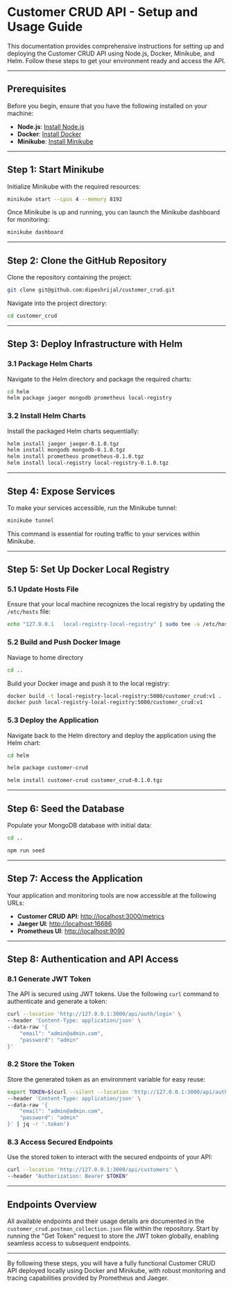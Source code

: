 # Customer CRUD API - Setup and Usage Guide

This documentation provides comprehensive instructions for setting up and deploying the Customer CRUD API using Node.js, Docker, Minikube, and Helm. Follow these steps to get your environment ready and access the API.

---

## Prerequisites

Before you begin, ensure that you have the following installed on your machine:

- **Node.js**: [Install Node.js](https://nodejs.org/en/download/package-manager)
- **Docker**: [Install Docker](https://www.docker.com/products/docker-desktop)
- **Minikube**: [Install Minikube](https://minikube.sigs.k8s.io/docs/start/?arch=%2Fmacos%2Farm64%2Fstable%2Fbinary+download)

---

## Step 1: Start Minikube

Initialize Minikube with the required resources:

```bash
minikube start --cpus 4 --memory 8192
```

Once Minikube is up and running, you can launch the Minikube dashboard for monitoring:

```bash
minikube dashboard
```

---

## Step 2: Clone the GitHub Repository

Clone the repository containing the project:

```bash
git clone git@github.com:dipeshrijal/customer_crud.git
```

Navigate into the project directory:

```bash
cd customer_crud
```

---

## Step 3: Deploy Infrastructure with Helm

### 3.1 Package Helm Charts

Navigate to the Helm directory and package the required charts:

```bash
cd helm
helm package jaeger mongodb prometheus local-registry
```

### 3.2 Install Helm Charts

Install the packaged Helm charts sequentially:

```bash
helm install jaeger jaeger-0.1.0.tgz
helm install mongodb mongodb-0.1.0.tgz
helm install prometheus prometheus-0.1.0.tgz
helm install local-registry local-registry-0.1.0.tgz
```

---

## Step 4: Expose Services

To make your services accessible, run the Minikube tunnel:

```bash
minikube tunnel
```

This command is essential for routing traffic to your services within Minikube.

---

## Step 5: Set Up Docker Local Registry

### 5.1 Update Hosts File

Ensure that your local machine recognizes the local registry by updating the `/etc/hosts` file:

```bash
echo "127.0.0.1   local-registry-local-registry" | sudo tee -a /etc/hosts
```

### 5.2 Build and Push Docker Image

Naviage to home directory
```bash
cd ..
```

Build your Docker image and push it to the local registry:

```bash
docker build -t local-registry-local-registry:5000/customer_crud:v1 .
docker push local-registry-local-registry:5000/customer_crud:v1
```

### 5.3 Deploy the Application

Navigate back to the Helm directory and deploy the application using the Helm chart:

```bash
cd helm
```

```bash
helm package customer-crud
```
```bash
helm install customer-crud customer_crud-0.1.0.tgz
```

---

## Step 6: Seed the Database

Populate your MongoDB database with initial data:

```bash
cd ..
```
```bash
npm run seed
```
---

## Step 7: Access the Application

Your application and monitoring tools are now accessible at the following URLs:

- **Customer CRUD API**: [http://localhost:3000/metrics](http://localhost:3000/metrics)
- **Jaeger UI**: [http://localhost:16686](http://localhost:16686)
- **Prometheus UI**: [http://localhost:9090](http://localhost:9090)

---

## Step 8: Authentication and API Access

### 8.1 Generate JWT Token

The API is secured using JWT tokens. Use the following `curl` command to authenticate and generate a token:

```bash
curl --location 'http://127.0.0.1:3000/api/auth/login' \
--header 'Content-Type: application/json' \
--data-raw '{
    "email": "admin@admin.com",
    "password": "admin"
}'
```

### 8.2 Store the Token

Store the generated token as an environment variable for easy reuse:

```bash
export TOKEN=$(curl --silent --location 'http://127.0.0.1:3000/api/auth/login' \
--header 'Content-Type: application/json' \
--data-raw '{
    "email": "admin@admin.com",
    "password": "admin"
}' | jq -r '.token')
```

### 8.3 Access Secured Endpoints

Use the stored token to interact with the secured endpoints of your API:

```bash
curl --location 'http://127.0.0.1:3000/api/customers' \
--header "Authorization: Bearer $TOKEN"
```

---

## Endpoints Overview

All available endpoints and their usage details are documented in the `customer_crud.postman_collection.json` file within the repository. Start by running the "Get Token" request to store the JWT token globally, enabling seamless access to subsequent endpoints.

---

By following these steps, you will have a fully functional Customer CRUD API deployed locally using Docker and Minikube, with robust monitoring and tracing capabilities provided by Prometheus and Jaeger.
